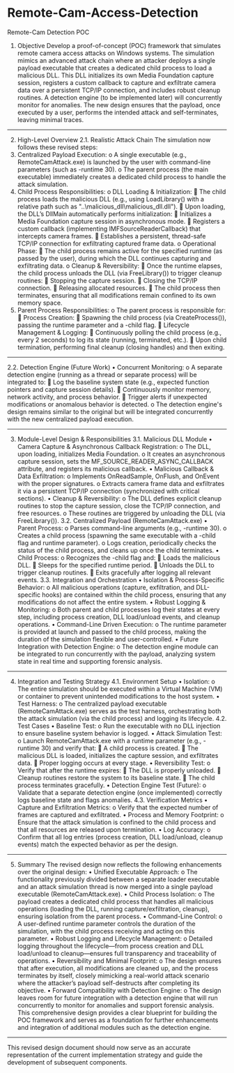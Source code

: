 # Remote-Cam-Access-Detection

Remote-Cam Detection POC
1. Objective
Develop a proof-of-concept (POC) framework that simulates remote camera access attacks on Windows systems. The simulation mimics an advanced attack chain where an attacker deploys a single payload executable that creates a dedicated child process to load a malicious DLL. This DLL initializes its own Media Foundation capture session, registers a custom callback to capture and exfiltrate camera data over a persistent TCP/IP connection, and includes robust cleanup routines. A detection engine (to be implemented later) will concurrently monitor for anomalies. The new design ensures that the payload, once executed by a user, performs the intended attack and self-terminates, leaving minimal traces.
________________________________________
2. High-Level Overview
2.1. Realistic Attack Chain
The simulation now follows these revised steps:
1.	Centralized Payload Execution:
o	A single executable (e.g., RemoteCamAttack.exe) is launched by the user with command-line parameters (such as -runtime 30).
o	The parent process (the main executable) immediately creates a dedicated child process to handle the attack simulation.
2.	Child Process Responsibilities:
o	DLL Loading & Initialization:
	The child process loads the malicious DLL (e.g., using LoadLibrary() with a relative path such as "..\\malicious_dll\\malicious_dll.dll").
	Upon loading, the DLL’s DllMain automatically performs initialization:
	Initializes a Media Foundation capture session in asynchronous mode.
	Registers a custom callback (implementing IMFSourceReaderCallback) that intercepts camera frames.
	Establishes a persistent, thread-safe TCP/IP connection for exfiltrating captured frame data.
o	Operational Phase:
	The child process remains active for the specified runtime (as passed by the user), during which the DLL continues capturing and exfiltrating data.
o	Cleanup & Reversibility:
	Once the runtime elapses, the child process unloads the DLL (via FreeLibrary()) to trigger cleanup routines:
	Stopping the capture session.
	Closing the TCP/IP connection.
	Releasing allocated resources.
	The child process then terminates, ensuring that all modifications remain confined to its own memory space.
3.	Parent Process Responsibilities:
o	The parent process is responsible for:
	Process Creation:
	Spawning the child process (via CreateProcess()), passing the runtime parameter and a -child flag.
	Lifecycle Management & Logging:
	Continuously polling the child process (e.g., every 2 seconds) to log its state (running, terminated, etc.).
	Upon child termination, performing final cleanup (closing handles) and then exiting.
________________________________________
2.2. Detection Engine (Future Work)
•	Concurrent Monitoring:
o	A separate detection engine (running as a thread or separate process) will be integrated to:
	Log the baseline system state (e.g., expected function pointers and capture session details).
	Continuously monitor memory, network activity, and process behavior.
	Trigger alerts if unexpected modifications or anomalous behavior is detected.
o	The detection engine's design remains similar to the original but will be integrated concurrently with the new centralized payload execution.
________________________________________
3. Module-Level Design & Responsibilities
3.1. Malicious DLL Module
•	Camera Capture & Asynchronous Callback Registration:
o	The DLL, upon loading, initializes Media Foundation.
o	It creates an asynchronous capture session, sets the MF_SOURCE_READER_ASYNC_CALLBACK attribute, and registers its malicious callback.
•	Malicious Callback & Data Exfiltration:
o	Implements OnReadSample, OnFlush, and OnEvent with the proper signatures.
o	Extracts camera frame data and exfiltrates it via a persistent TCP/IP connection (synchronized with critical sections).
•	Cleanup & Reversibility:
o	The DLL defines explicit cleanup routines to stop the capture session, close the TCP/IP connection, and free resources.
o	These routines are triggered by unloading the DLL (via FreeLibrary()).
3.2. Centralized Payload (RemoteCamAttack.exe)
•	Parent Process:
o	Parses command-line arguments (e.g., -runtime 30).
o	Creates a child process (spawning the same executable with a -child flag and runtime parameter).
o	Logs creation, periodically checks the status of the child process, and cleans up once the child terminates.
•	Child Process:
o	Recognizes the -child flag and:
	Loads the malicious DLL.
	Sleeps for the specified runtime period.
	Unloads the DLL to trigger cleanup routines.
	Exits gracefully after logging all relevant events.
3.3. Integration and Orchestration
•	Isolation & Process-Specific Behavior:
o	All malicious operations (capture, exfiltration, and DLL-specific hooks) are contained within the child process, ensuring that any modifications do not affect the entire system.
•	Robust Logging & Monitoring:
o	Both parent and child processes log their states at every step, including process creation, DLL load/unload events, and cleanup operations.
•	Command-Line Driven Execution:
o	The runtime parameter is provided at launch and passed to the child process, making the duration of the simulation flexible and user-controlled.
•	Future Integration with Detection Engine:
o	The detection engine module can be integrated to run concurrently with the payload, analyzing system state in real time and supporting forensic analysis.
________________________________________
4. Integration and Testing Strategy
4.1. Environment Setup
•	Isolation:
o	The entire simulation should be executed within a Virtual Machine (VM) or container to prevent unintended modifications to the host system.
•	Test Harness:
o	The centralized payload executable (RemoteCamAttack.exe) serves as the test harness, orchestrating both the attack simulation (via the child process) and logging its lifecycle.
4.2. Test Cases
•	Baseline Test:
o	Run the executable with no DLL injection to ensure baseline system behavior is logged.
•	Attack Simulation Test:
o	Launch RemoteCamAttack.exe with a runtime parameter (e.g., -runtime 30) and verify that:
	A child process is created.
	The malicious DLL is loaded, initializes the capture session, and exfiltrates data.
	Proper logging occurs at every stage.
•	Reversibility Test:
o	Verify that after the runtime expires:
	The DLL is properly unloaded.
	Cleanup routines restore the system to its baseline state.
	The child process terminates gracefully.
•	Detection Engine Test (Future):
o	Validate that a separate detection engine (once implemented) correctly logs baseline state and flags anomalies.
4.3. Verification Metrics
•	Capture and Exfiltration Metrics:
o	Verify that the expected number of frames are captured and exfiltrated.
•	Process and Memory Footprint:
o	Ensure that the attack simulation is confined to the child process and that all resources are released upon termination.
•	Log Accuracy:
o	Confirm that all log entries (process creation, DLL load/unload, cleanup events) match the expected behavior as per the design.
________________________________________
5. Summary
The revised design now reflects the following enhancements over the original design:
•	Unified Executable Approach:
o	The functionality previously divided between a separate loader executable and an attack simulation thread is now merged into a single payload executable (RemoteCamAttack.exe).
•	Child Process Isolation:
o	The payload creates a dedicated child process that handles all malicious operations (loading the DLL, running capture/exfiltration, cleanup), ensuring isolation from the parent process.
•	Command-Line Control:
o	A user-defined runtime parameter controls the duration of the simulation, with the child process receiving and acting on this parameter.
•	Robust Logging and Lifecycle Management:
o	Detailed logging throughout the lifecycle—from process creation and DLL load/unload to cleanup—ensures full transparency and traceability of operations.
•	Reversibility and Minimal Footprint:
o	The design ensures that after execution, all modifications are cleaned up, and the process terminates by itself, closely mimicking a real-world attack scenario where the attacker’s payload self-destructs after completing its objective.
•	Forward Compatibility with Detection Engine:
o	The design leaves room for future integration with a detection engine that will run concurrently to monitor for anomalies and support forensic analysis.
This comprehensive design provides a clear blueprint for building the POC framework and serves as a foundation for further enhancements and integration of additional modules such as the detection engine.
________________________________________
This revised design document should now serve as an accurate representation of the current implementation strategy and guide the development of subsequent components.

